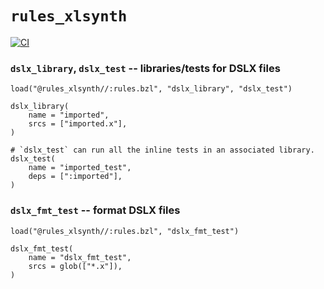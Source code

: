 # `rules_xlsynth`

[![CI](https://github.com/xlsynth/rules_xlsynth/actions/workflows/ci.yml/badge.svg)](https://github.com/xlsynth/rules_xlsynth/actions/workflows/ci.yml)

### `dslx_library`, `dslx_test` -- libraries/tests for DSLX files

```
load("@rules_xlsynth//:rules.bzl", "dslx_library", "dslx_test")

dslx_library(
    name = "imported",
    srcs = ["imported.x"],
)

# `dslx_test` can run all the inline tests in an associated library.
dslx_test(
    name = "imported_test",
    deps = [":imported"],
)
```

### `dslx_fmt_test` -- format DSLX files

```starlark
load("@rules_xlsynth//:rules.bzl", "dslx_fmt_test")

dslx_fmt_test(
    name = "dslx_fmt_test",
    srcs = glob(["*.x"]),
)
```
